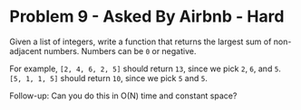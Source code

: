 # Problem 9 - Asked By Airbnb - Hard

Given a list of integers, write a function that returns the largest sum of non-adjacent numbers. Numbers can be ``0`` or negative.

For example, ``[2, 4, 6, 2, 5]`` should return ``13``, since we pick ``2``, ``6``, and ``5``. ``[5, 1, 1, 5]`` should return ``10``, since we pick ``5`` and ``5``.

Follow-up: Can you do this in O(N) time and constant space?